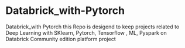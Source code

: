 # Databrick_with-Pytorch
Databrick_with Pytorch
this Repo is desigend to keep projects related to Deep Learning with SKlearn, Pytorch, Tensorflow , ML, Pyspark on Databrick Community edition platform 
project 
